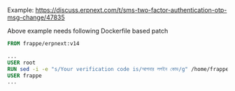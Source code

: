 Example: https://discuss.erpnext.com/t/sms-two-factor-authentication-otp-msg-change/47835

Above example needs following Dockerfile based patch

```Dockerfile
FROM frappe/erpnext:v14

...
USER root
RUN sed -i -e "s/Your verification code is/আপনার লগইন কোড/g" /home/frappe/frappe-bench/apps/frappe/frappe/twofactor.py
USER frappe
...

```

